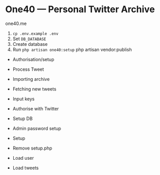 # One40 — Personal Twitter Archive

one40.me

1. `cp .env.example .env`
2. Set `DB_DATABASE`
3. Create database
4. Run `php artisan one40:setup`
php artisan vendor:publish


- Authorisation/setup
- Process Tweet
- Importing archive
- Fetching new tweets


- Input keys
- Authorise with Twitter
- Setup DB
- Admin password setup
- Setup
- Remove setup.php
- Load user
- Load tweets